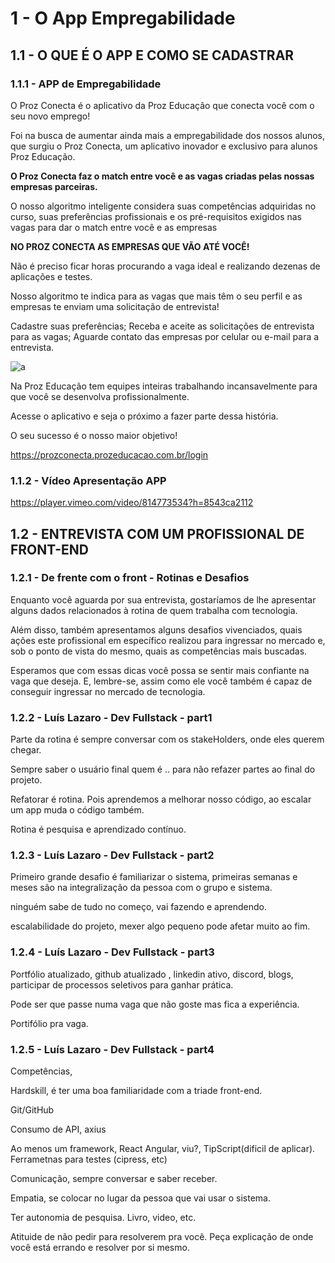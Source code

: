 # 1 - O App Empregabilidade

## 1.1 - O QUE É O APP E COMO SE CADASTRAR

### 1.1.1 - APP de Empregabilidade

O Proz Conecta é o aplicativo da Proz Educação que conecta você com o seu novo emprego!

Foi na busca de aumentar ainda mais a empregabilidade dos nossos alunos, que surgiu o Proz Conecta, um aplicativo inovador e exclusivo para alunos Proz Educação.

**O Proz Conecta faz o match entre você e as vagas criadas pelas nossas empresas parceiras.**

O nosso algoritmo inteligente considera suas competências adquiridas no curso, suas preferências profissionais e os pré-requisitos exigidos nas vagas para dar o match entre você e as empresas

**NO PROZ CONECTA AS EMPRESAS QUE VÃO ATÉ VOCÊ!**

Não é preciso ficar horas procurando a vaga ideal e realizando dezenas de aplicações e testes.

Nosso algoritmo te indica para as vagas que mais têm o seu perfil e as empresas te enviam uma solicitação de entrevista!

Cadastre suas preferências;
Receba e aceite as solicitações de entrevista para as vagas;
Aguarde contato das empresas por celular ou e-mail para a entrevista.

![a](https://i.imgur.com/zuOBsg5.jpg)

Na Proz Educação tem equipes inteiras trabalhando incansavelmente para que você se desenvolva profissionalmente.

Acesse o aplicativo e seja o próximo a fazer parte dessa história.

O seu sucesso é o nosso maior objetivo!

<https://prozconecta.prozeducacao.com.br/login>

### 1.1.2 - Vídeo Apresentação APP

<https://player.vimeo.com/video/814773534?h=8543ca2112>

## 1.2 - ENTREVISTA COM UM PROFISSIONAL DE FRONT-END

### 1.2.1 - De frente com o front - Rotinas e Desafios

Enquanto você aguarda por sua entrevista, gostaríamos de lhe apresentar alguns dados relacionados à rotina de quem trabalha com tecnologia.  

Além disso, também apresentamos alguns desafios vivenciados, quais ações este profissional em específico realizou para ingressar no mercado e, sob o ponto de vista do mesmo, quais as competências mais buscadas.

Esperamos que com essas dicas você possa se sentir mais confiante na vaga que deseja. E, lembre-se, assim como ele você também é capaz de conseguir ingressar no mercado de tecnologia.

### 1.2.2 - Luís Lazaro - Dev Fullstack - part1

Parte da rotina é sempre conversar com os stakeHolders, onde eles querem chegar.

Sempre saber o usuário final quem é .. para não refazer partes ao final do projeto.

Refatorar é rotina. Pois aprendemos a melhorar nosso código, ao escalar um app muda o código também.

Rotina é pesquisa e aprendizado contínuo.

### 1.2.3 - Luís Lazaro - Dev Fullstack - part2

Primeiro grande desafio é familiarizar o sistema, primeiras semanas e meses são na integralização da pessoa com o grupo e sistema.

ninguém sabe de tudo no começo, vai fazendo e aprendendo.

escalabilidade do projeto, mexer algo pequeno pode afetar muito ao fim.

### 1.2.4 - Luís Lazaro - Dev Fullstack - part3

Portfólio atualizado, github atualizado , linkedin ativo, discord, blogs, participar de processos seletivos para ganhar prática.

Pode ser que  passe numa vaga que não goste mas fica a experiência.

Portifólio pra vaga.

### 1.2.5 - Luís Lazaro - Dev Fullstack - part4

Competências,

Hardskill, é ter uma boa familiaridade com a triade front-end.

Git/GitHub

Consumo de API, axius

Ao menos um framework, React Angular, viu?, TipScript(dificil de aplicar). Ferrametnas para testes (cipress, etc)

Comunicação, sempre conversar e saber receber.

Empatia, se colocar no lugar da pessoa que vai usar o sistema.

Ter autonomia de pesquisa. Livro, video, etc.

Atituide de não pedir para resolverem pra você. Peça explicação de onde você está errando e resolver por si mesmo.
